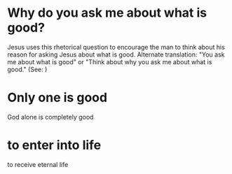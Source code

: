 
# Why do you ask me about what is good?
Jesus uses this rhetorical question to encourage the man to think about his reason for asking Jesus about what is good. Alternate translation: "You ask me about what is good" or "Think about why you ask me about what is good." (See: )

# Only one is good
God alone is completely good

# to enter into life
to receive eternal life